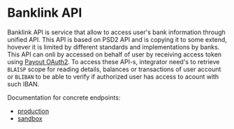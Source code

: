 # Banklink API

Banklink API is service that allow to access user's bank information through unified API. This API is based on PSD2 API and is copying it to some extend, hovever it is limited by different standards and implementations by banks. This API can onli by accessed on behalf of user by receiving access token using [Payout OAuth2](./oauth2.md). To access these API-s, integrator need's to retrieve `BLAISP` scope for reading details, balances or transactions of user account or `BLIBAN` to be able to verify if authorized user has access to acount with such IBAN.

Documentation for concrete endpoints:
- [production](https://wap.payout.one/api-docs)
- [sandbox](https://wap-sa.payout.one/api-docs)
